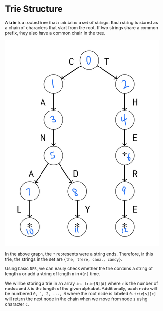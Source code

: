 # Trie Structure
A **trie** is a rooted tree that maintains a set of strings. Each string is stored as a chain of characters that start from the root. If two strings share a common prefix, they also have a common chain in the tree. 

![Trie Struct](../img/trie.jpg)

In the above graph, the `*` represents were a string ends. Therefore, in this trie, the strings in the set are `{the, there, canal, candy}`.

Using basic `DFS`, we can easily check whether the trie contains a string of length `n` or add a string of length `n` in `O(n)` time.

We will be storing a trie in an array `int trie[N][A]` where `N` is the number of nodes and `A` is the length of the given alphabet. Additionally, each node will be numbered `0, 1, 2, ..., N` where the root node is labeled `0`. `trie[s][c]` will return the next node in the chain when we move from node `s` using character `c`.